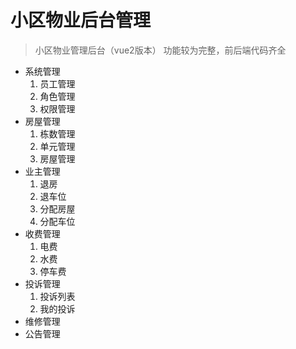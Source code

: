 # 小区物业后台管理

> 小区物业管理后台（vue2版本）
功能较为完整，前后端代码齐全

<ul>
  <li>
    系统管理
    <ol>
       <li>员工管理</li>
       <li>角色管理</li>
       <li>权限管理</li>
    </ol>
  </li>
  <li>
      房屋管理
      <ol>
         <li>栋数管理</li>
         <li>单元管理</li>
         <li>房屋管理</li>
      </ol>
    </li>
    <li>
        业主管理
        <ol>
           <li>退房</li>
           <li>退车位</li>
           <li>分配房屋</li>
           <li>分配车位</li>
        </ol>
    </li>
        
   <li>
       收费管理
       <ol>
          <li>电费</li>
          <li>水费</li>
          <li>停车费</li>
       </ol>
   </li>   
   <li>
      投诉管理
      <ol>
         <li>投诉列表</li>
         <li>我的投诉</li>
      </ol>
  </li> 
  <li>
      维修管理
  </li> 
  <li>
      公告管理
  </li> 
</ul>

